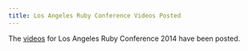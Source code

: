 ```yaml
---
title: Los Angeles Ruby Conference Videos Posted
---
```


The [videos][] for Los Angeles Ruby Conference 2014 have been posted.

[videos]: http://confreaks.com/events/larubyconf2014

